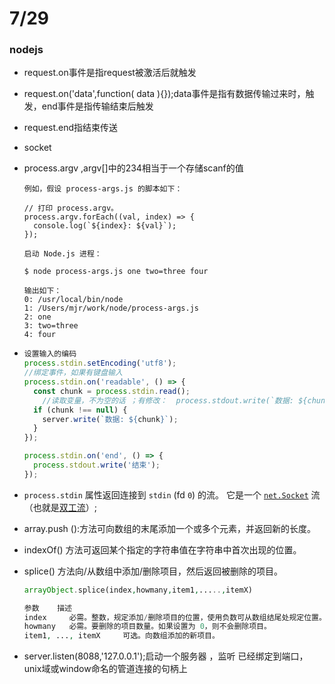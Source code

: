 # 7/29

### nodejs

* request.on事件是指request被激活后就触发
* request.on('data',function( data ){});data事件是指有数据传输过来时，触发，end事件是指传输结束后触发

* request.end指结束传送
* socket

* process.argv ,argv[]中的234相当于一个存储scanf的值

  ```
  例如，假设 process-args.js 的脚本如下：
  
  // 打印 process.argv。
  process.argv.forEach((val, index) => {
    console.log(`${index}: ${val}`);
  });
  
  启动 Node.js 进程：
  
  $ node process-args.js one two=three four
  
  输出如下：
  0: /usr/local/bin/node
  1: /Users/mjr/work/node/process-args.js
  2: one
  3: two=three
  4: four
  ```

* ```js
  设置输入的编码
  process.stdin.setEncoding('utf8');
  //绑定事件，如果有键盘输入
  process.stdin.on('readable', () => {
    const chunk = process.stdin.read();
      //读取变量，不为空的话 ；有修改：  process.stdout.write(`数据: ${chunk}`);
    if (chunk !== null) {
      server.write(`数据: ${chunk}`);
    }
  });
  
  process.stdin.on('end', () => {
    process.stdout.write('结束');
  });
  
  ```

* `process.stdin` 属性返回连接到 `stdin` (fd `0`) 的流。
  它是一个 [`net.Socket`](http://nodejs.cn/s/wsJ1o1) 流（也就是[双工流](http://nodejs.cn/s/eYoo7B)）;

* array.push ():方法可向数组的末尾添加一个或多个元素，并返回新的长度。

* indexOf() 方法可返回某个指定的字符串值在字符串中首次出现的位置。

* splice() 方法向/从数组中添加/删除项目，然后返回被删除的项目。

  ```php
  arrayObject.splice(index,howmany,item1,.....,itemX)
  
  参数 	描述
  index 	必需。整数，规定添加/删除项目的位置，使用负数可从数组结尾处规定位置。
  howmany 	必需。要删除的项目数量。如果设置为 0，则不会删除项目。
  item1, ..., itemX 	可选。向数组添加的新项目。
  ```

* server.listen(8088,'127.0.0.1');启动一个服务器 ，监听 已经绑定到端口，unix域或window命名的管道连接的句柄上